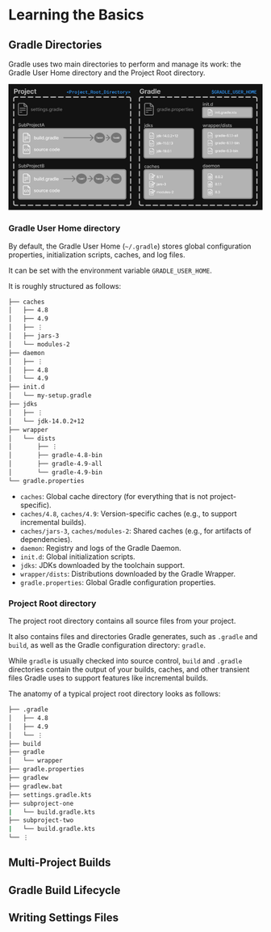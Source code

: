 # Learning the Basics

## Gradle Directories

Gradle uses two main directories to perform and manage its work: the Gradle User Home directory and the Project Root directory.

![gradle-directories](../../../assets/build-tool/gradle/gradle-directories.png)

### Gradle User Home directory

By default, the Gradle User Home (`~/.gradle`) stores global configuration properties, initialization scripts, caches, and log files.

It can be set with the environment variable `GRADLE_USER_HOME`.

It is roughly structured as follows:

```bash
├── caches
│   ├── 4.8
│   ├── 4.9
│   ├── ⋮
│   ├── jars-3
│   └── modules-2
├── daemon
│   ├── ⋮
│   ├── 4.8
│   └── 4.9
├── init.d
│   └── my-setup.gradle
├── jdks
│   ├── ⋮
│   └── jdk-14.0.2+12
├── wrapper
│   └── dists
│       ├── ⋮
│       ├── gradle-4.8-bin
│       ├── gradle-4.9-all
│       └── gradle-4.9-bin
└── gradle.properties
```

- `caches`: Global cache directory (for everything that is not project-specific).
- `caches/4.8`, `caches/4.9`:  Version-specific caches (e.g., to support incremental builds).
- `caches/jars-3`, `caches/modules-2`: Shared caches (e.g., for artifacts of dependencies).
- `daemon`: Registry and logs of the Gradle Daemon.
- `init.d`: Global initialization scripts.
- `jdks`: JDKs downloaded by the toolchain support.
- `wrapper/dists`: Distributions downloaded by the Gradle Wrapper.
- `gradle.properties`: Global Gradle configuration properties.

### Project Root directory

The project root directory contains all source files from your project.

It also contains files and directories Gradle generates, such as `.gradle` and `build`, as well as the Gradle configuration directory: `gradle`.

While `gradle` is usually checked into source control, `build` and `.gradle` directories contain the output of your builds, caches, and other transient files Gradle uses to support features like incremental builds.

The anatomy of a typical project root directory looks as follows:

```bash
├── .gradle 
│   ├── 4.8 
│   ├── 4.9 
│   └── ⋮
├── build   
├── gradle
│   └── wrapper 
├── gradle.properties   
├── gradlew 
├── gradlew.bat 
├── settings.gradle.kts 
├── subproject-one  
|   └── build.gradle.kts    
├── subproject-two  
|   └── build.gradle.kts    
└── ⋮
```

## Multi-Project Builds

## Gradle Build Lifecycle

## Writing Settings Files

